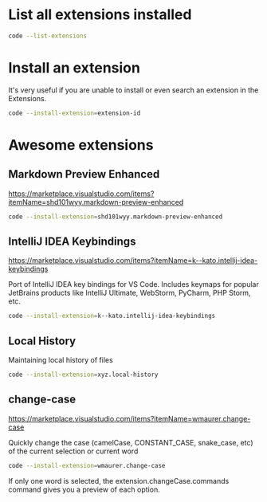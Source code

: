# List all extensions installed
``` Bash
code --list-extensions
```

# Install an extension
It's very useful if you are unable to install or even search an extension in the Extensions.
``` Bash
code --install-extension=extension-id
```

# Awesome extensions

## Markdown Preview Enhanced
https://marketplace.visualstudio.com/items?itemName=shd101wyy.markdown-preview-enhanced

``` Bash
code --install-extension=shd101wyy.markdown-preview-enhanced
```

## IntelliJ IDEA Keybindings
https://marketplace.visualstudio.com/items?itemName=k--kato.intellij-idea-keybindings

Port of IntelliJ IDEA key bindings for VS Code. Includes keymaps for popular JetBrains products like IntelliJ Ultimate, WebStorm, PyCharm, PHP Storm, etc.

``` Bash
code --install-extension=k--kato.intellij-idea-keybindings
```

## Local History
Maintaining local history of files

``` Bash
code --install-extension=xyz.local-history
```

## change-case 
https://marketplace.visualstudio.com/items?itemName=wmaurer.change-case

Quickly change the case (camelCase, CONSTANT_CASE, snake_case, etc) of the current selection or current word

``` Bash
code --install-extension=wmaurer.change-case
```

If only one word is selected, the extension.changeCase.commands command gives you a preview of each option.


